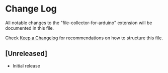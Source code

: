 # Change Log

All notable changes to the "file-collector-for-arduino" extension will be documented in this file.

Check [Keep a Changelog](http://keepachangelog.com/) for recommendations on how to structure this file.

## [Unreleased]

- Initial release